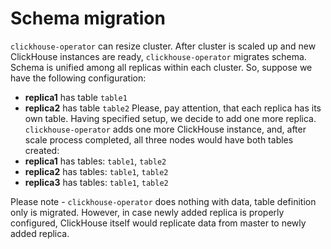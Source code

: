# Schema migration

`clickhouse-operator` can resize cluster. After cluster is scaled up and new ClickHouse instances are ready, `clickhouse-operator` migrates schema.
Schema is unified among all replicas within each cluster. So, suppose we have the following configuration:
 * **replica1** has table `table1`
 * **replica2** has table `table2`
Please, pay attention, that each replica has its own table. Having specified setup, we decide to add one more replica.
`clickhouse-operator` adds one more ClickHouse instance, and, after scale process completed, all three nodes would have both tables created:
 * **replica1** has tables: `table1`, `table2`
 * **replica2** has tables: `table1`, `table2`
 * **replica3** has tables: `table1`, `table2`

Please note - `clickhouse-operator` does nothing with data, table definition only is migrated. 
However, in case newly added replica is properly configured, ClickHouse itself would replicate data from master to newly added replica.
   